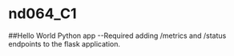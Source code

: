# nd064_C1
##Hello World Python app
--Required adding /metrics and /status endpoints to the flask application.